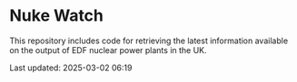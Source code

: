 # Nuke Watch

This repository includes code for retrieving the latest information available on the output of EDF nuclear power plants in the UK.

Last updated: 2025-03-02 06:19